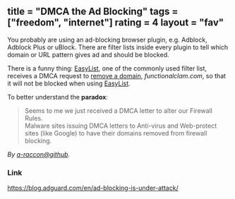 title = "DMCA the Ad Blocking"
tags = ["freedom", "internet"]
rating = 4
layout = "fav"
---

You probably are using an ad-blocking browser plugin, e.g. Adblock, Adblock
Plus or uBlock. There are filter lists inside every plugin to tell which domain
or URL pattern gives ad and should be blocked.

There is a funny thing: [EasyList], one of the commonly used filter list,
receives a DMCA request to [remove a domain], _functionalclam.com_, so that it
will not be blocked when using [EasyList].

To better understand the **paradox**:

> Seems to me we just received a DMCA letter to alter our Firewall Rules.  
> Malware sites issuing DMCA letters to Anti-virus and Web-protect sites (like Google) to have their domains removed from firewall blocking.

_By [a-raccon@github](https://github.com/easylist/easylist/commit/a4d380ad1a3b33a0fab679a1a8c5a791321622b3#commitcomment-23603507)._

### Link

https://blog.adguard.com/en/ad-blocking-is-under-attack/

[EasyList]: https://easylist.to/
[remove a domain]:https://github.com/easylist/easylist/commit/a4d380ad1a3b33a0fab679a1a8c5a791321622b3
